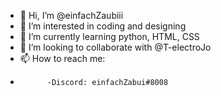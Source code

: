 - 👋 Hi, I’m @einfachZaubiii
- 👀 I’m interested in coding and designing
- 🌱 I’m currently learning python, HTML, CSS
- 💞️ I’m looking to collaborate with @T-electroJo
- 📫 How to reach me:
-           -Discord: einfachZabui#8008

<!---
einfachZaubiii/einfachZaubiii is a ✨ special ✨ repository because its `README.md` (this file) appears on your GitHub profile.
You can click the Preview link to take a look at your changes.
--->
